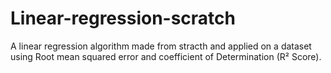 # Linear-regression-scratch
A linear regression algorithm made from stracth and applied on a dataset using  Root mean squared error and coefficient of Determination (R² Score).
